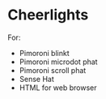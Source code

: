 # Cheerlights

For:

- Pimoroni blinkt
- Pimoroni microdot phat
- Pimoroni scroll phat
- Sense Hat
- HTML for web browser

